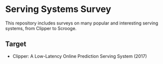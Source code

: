 # Serving Systems Survey

This repository includes surveys on many popular and interesting serving systems, from Clipper to Scrooge.

## Target

- Clipper: A Low-Latency Online Prediction Serving System (2017)
